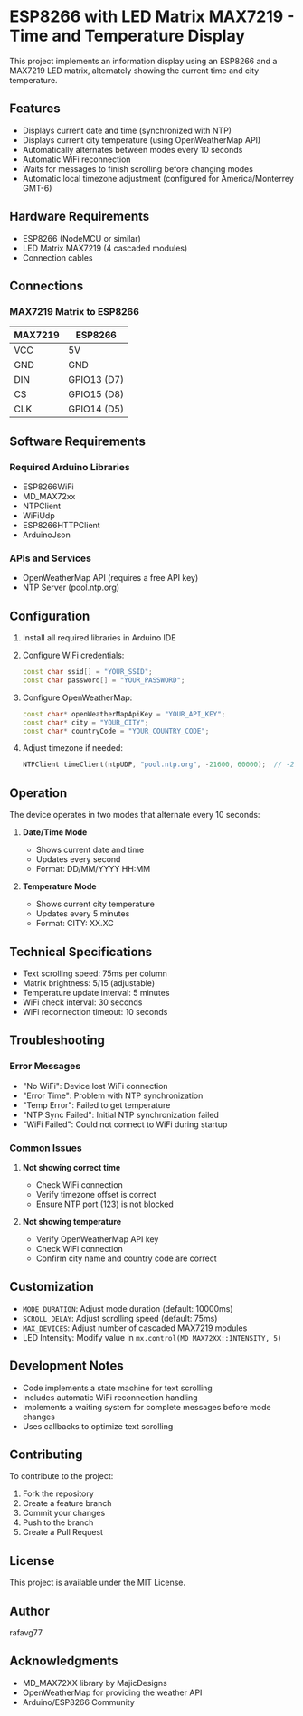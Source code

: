# ESP8266 with LED Matrix MAX7219 - Time and Temperature Display

This project implements an information display using an ESP8266 and a MAX7219 LED matrix, alternately showing the current time and city temperature.

## Features

- Displays current date and time (synchronized with NTP)
- Displays current city temperature (using OpenWeatherMap API)
- Automatically alternates between modes every 10 seconds
- Automatic WiFi reconnection
- Waits for messages to finish scrolling before changing modes
- Automatic local timezone adjustment (configured for America/Monterrey GMT-6)

## Hardware Requirements

- ESP8266 (NodeMCU or similar)
- LED Matrix MAX7219 (4 cascaded modules)
- Connection cables

## Connections

### MAX7219 Matrix to ESP8266
| MAX7219 | ESP8266 |
|---------|---------|
| VCC     | 5V      |
| GND     | GND     |
| DIN     | GPIO13 (D7) |
| CS      | GPIO15 (D8) |
| CLK     | GPIO14 (D5) |

## Software Requirements

### Required Arduino Libraries
- ESP8266WiFi
- MD_MAX72xx
- NTPClient
- WiFiUdp
- ESP8266HTTPClient
- ArduinoJson

### APIs and Services
- OpenWeatherMap API (requires a free API key)
- NTP Server (pool.ntp.org)

## Configuration

1. Install all required libraries in Arduino IDE
2. Configure WiFi credentials:
   ```cpp
   const char ssid[] = "YOUR_SSID";
   const char password[] = "YOUR_PASSWORD";
   ```

3. Configure OpenWeatherMap:
   ```cpp
   const char* openWeatherMapApiKey = "YOUR_API_KEY";
   const char* city = "YOUR_CITY";
   const char* countryCode = "YOUR_COUNTRY_CODE";
   ```

4. Adjust timezone if needed:
   ```cpp
   NTPClient timeClient(ntpUDP, "pool.ntp.org", -21600, 60000);  // -21600 = GMT-6
   ```

## Operation

The device operates in two modes that alternate every 10 seconds:

1. **Date/Time Mode**
   - Shows current date and time
   - Updates every second
   - Format: DD/MM/YYYY HH:MM

2. **Temperature Mode**
   - Shows current city temperature
   - Updates every 5 minutes
   - Format: CITY: XX.XC

## Technical Specifications

- Text scrolling speed: 75ms per column
- Matrix brightness: 5/15 (adjustable)
- Temperature update interval: 5 minutes
- WiFi check interval: 30 seconds
- WiFi reconnection timeout: 10 seconds

## Troubleshooting

### Error Messages

- "No WiFi": Device lost WiFi connection
- "Error Time": Problem with NTP synchronization
- "Temp Error": Failed to get temperature
- "NTP Sync Failed": Initial NTP synchronization failed
- "WiFi Failed": Could not connect to WiFi during startup

### Common Issues

1. **Not showing correct time**
   - Check WiFi connection
   - Verify timezone offset is correct
   - Ensure NTP port (123) is not blocked

2. **Not showing temperature**
   - Verify OpenWeatherMap API key
   - Check WiFi connection
   - Confirm city name and country code are correct

## Customization

- `MODE_DURATION`: Adjust mode duration (default: 10000ms)
- `SCROLL_DELAY`: Adjust scrolling speed (default: 75ms)
- `MAX_DEVICES`: Adjust number of cascaded MAX7219 modules
- LED Intensity: Modify value in `mx.control(MD_MAX72XX::INTENSITY, 5)`

## Development Notes

- Code implements a state machine for text scrolling
- Includes automatic WiFi reconnection handling
- Implements a waiting system for complete messages before mode changes
- Uses callbacks to optimize text scrolling

## Contributing

To contribute to the project:
1. Fork the repository
2. Create a feature branch
3. Commit your changes
4. Push to the branch
5. Create a Pull Request

## License

This project is available under the MIT License.

## Author

rafavg77

## Acknowledgments

- MD_MAX72XX library by MajicDesigns
- OpenWeatherMap for providing the weather API
- Arduino/ESP8266 Community